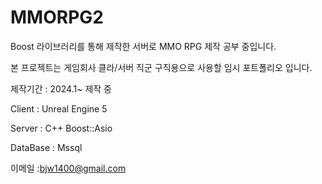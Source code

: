 # MMORPG2
 
Boost 라이브러리를 통해 제작한 서버로 MMO RPG 제작 공부 중입니다.

본 프로젝트는 게임회사 클라/서버 직군 구직용으로 사용할 임시 포트폴리오 입니다.

제작기간 : 2024.1~ 제작 중

Client : Unreal Engine 5

Server : C++ Boost::Asio

DataBase : Mssql

이메일 :bjw1400@gmail.com
